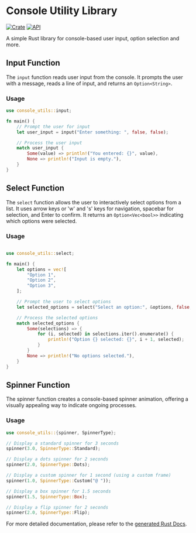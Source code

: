 # Console Utility Library

[![Crate](https://img.shields.io/crates/v/console-utils.svg)](https://crates.io/crates/console-utils)
[![API](https://docs.rs/console-utils/badge.svg)](https://docs.rs/console-utils)

A simple Rust library for console-based user input, option selection and more.

## Input Function

The `input` function reads user input from the console. It prompts the user with a message, reads a line of input, and returns an `Option<String>`.

### Usage

```rust
use console_utils::input;

fn main() {
    // Prompt the user for input
    let user_input = input("Enter something: ", false, false);

    // Process the user input
    match user_input {
        Some(value) => println!("You entered: {}", value),
        None => println!("Input is empty."),
    }
}
```
## Select Function

The `select` function allows the user to interactively select options from a list. It uses arrow keys or 'w' and 's' keys for navigation, spacebar for selection, and Enter to confirm. It returns an `Option<Vec<bool>>` indicating which options were selected.

### Usage

```rust

use console_utils::select;

fn main() {
    let options = vec![
        "Option 1",
        "Option 2",
        "Option 3",
    ];

    // Prompt the user to select options
    let selected_options = select("Select an option:", &options, false, false);

    // Process the selected options
    match selected_options {
        Some(selections) => {
            for (i, selected) in selections.iter().enumerate() {
                println!("Option {} selected: {}", i + 1, selected);
            }
        }
        None => println!("No options selected."),
    }
}
```

## Spinner Function

The spinner function creates a console-based spinner animation, offering a visually appealing way to indicate ongoing processes.

### Usage

```rust
use console_utils::{spinner, SpinnerType};

// Display a standard spinner for 3 seconds
spinner(3.0, SpinnerType::Standard);

// Display a dots spinner for 2 seconds
spinner(2.0, SpinnerType::Dots);

// Display a custom spinner for 1 second (using a custom frame)
spinner(1.0, SpinnerType::Custom("@ "));

// Display a box spinner for 1.5 seconds
spinner(1.5, SpinnerType::Box);

// Display a flip spinner for 2 seconds
spinner(2.0, SpinnerType::Flip);
```

For more detailed documentation, please refer to the [generated Rust Docs](https://docs.rs/console-utils/latest/console_utils/).
